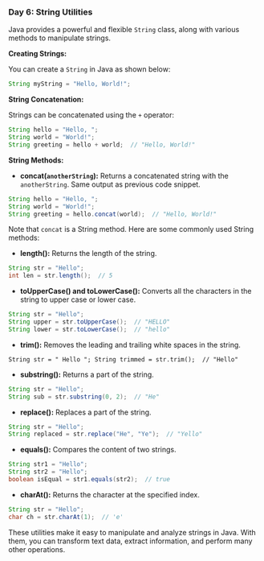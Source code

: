 ### Day 6: String Utilities

Java provides a powerful and flexible `String` class, along with various methods to manipulate strings.

**Creating Strings:**

You can create a `String` in Java as shown below:


```java
String myString = "Hello, World!";
``` 

**String Concatenation:**

Strings can be concatenated using the `+` operator:


```java
String hello = "Hello, ";
String world = "World!";
String greeting = hello + world;  // "Hello, World!"
``` 

**String Methods:**

- **concat(`anotherString`):** Returns a concatenated string with the `anotherString`. Same output as previous code snippet. 

```java
String hello = "Hello, ";
String world = "World!";
String greeting = hello.concat(world);  // "Hello, World!"
```

Note that `concat` is a String method.
Here are some commonly used String methods:

-   **length():** Returns the length of the string.

```java
String str = "Hello";
int len = str.length();  // 5
``` 

-   **toUpperCase() and toLowerCase():** Converts all the characters in the string to upper case or lower case.


```java
String str = "Hello";
String upper = str.toUpperCase();  // "HELLO"
String lower = str.toLowerCase();  // "hello"
``` 

-   **trim():** Removes the leading and trailing white spaces in the string.


`String str = " Hello ";
String trimmed = str.trim();  // "Hello"` 

-   **substring():** Returns a part of the string.


```java
String str = "Hello";
String sub = str.substring(0, 2);  // "He"
``` 

-   **replace():** Replaces a part of the string.


```java
String str = "Hello";
String replaced = str.replace("He", "Ye");  // "Yello"
``` 

-   **equals():** Compares the content of two strings.


```java 
String str1 = "Hello";
String str2 = "Hello";
boolean isEqual = str1.equals(str2);  // true
``` 


-   **charAt():** Returns the character at the specified index.

```java
String str = "Hello";
char ch = str.charAt(1);  // 'e'
``` 

These utilities make it easy to manipulate and analyze strings in Java. With them, you can transform text data, extract information, and perform many other operations.